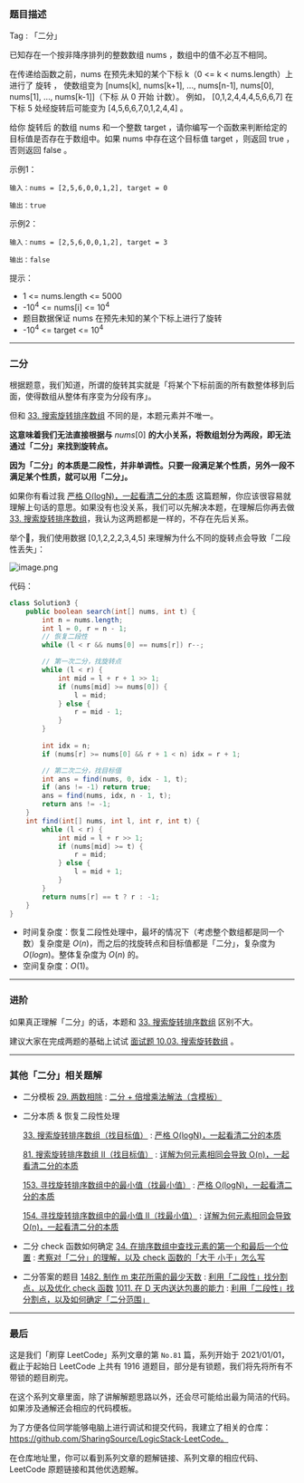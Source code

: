 ### 题目描述

Tag : 「二分」

已知存在一个按非降序排列的整数数组 nums ，数组中的值不必互不相同。

在传递给函数之前，nums 在预先未知的某个下标 k（0 <= k < nums.length）上进行了 旋转 ，
使数组变为 [nums[k], nums[k+1], ..., nums[n-1], nums[0], nums[1], ..., nums[k-1]]（下标 从 0 开始 计数）。
例如， [0,1,2,4,4,4,5,6,6,7] 在下标 5 处经旋转后可能变为 [4,5,6,6,7,0,1,2,4,4] 。

给你 旋转后 的数组 nums 和一个整数 target ，请你编写一个函数来判断给定的目标值是否存在于数组中。如果 nums 中存在这个目标值 target ，则返回 true ，否则返回 false 。


示例1：
```
输入：nums = [2,5,6,0,0,1,2], target = 0

输出：true
```
示例2：
```
输入：nums = [2,5,6,0,0,1,2], target = 3

输出：false
```

提示：
* 1 <= nums.length <= 5000
* -$10^4$ <= nums[i] <= $10^4$
* 题目数据保证 nums 在预先未知的某个下标上进行了旋转
* -$10^4$ <= target <= $10^4$

---

### 二分

根据题意，我们知道，所谓的旋转其实就是「将某个下标前面的所有数整体移到后面，使得数组从整体有序变为分段有序」。

但和 [33. 搜索旋转排序数组](https://leetcode-cn.com/problems/search-in-rotated-sorted-array/solution/sou-suo-xuan-zhuan-pai-xu-shu-zu-by-leetcode-solut/) 不同的是，本题元素并不唯一。

**这意味着我们无法直接根据与** $nums[0]$ **的大小关系，将数组划分为两段，即无法通过「二分」来找到旋转点。**

**因为「二分」的本质是二段性，并非单调性。只要一段满足某个性质，另外一段不满足某个性质，就可以用「二分」。**

如果你有看过我 [严格 O(logN)，一起看清二分的本质](https://leetcode-cn.com/problems/search-in-rotated-sorted-array/solution/shua-chuan-lc-yan-ge-ologn100yi-qi-kan-q-xifo/) 这篇题解，你应该很容易就理解上句话的意思。如果没有也没关系，我们可以先解决本题，在理解后你再去做 [33. 搜索旋转排序数组](https://leetcode-cn.com/problems/search-in-rotated-sorted-array/solution/sou-suo-xuan-zhuan-pai-xu-shu-zu-by-leetcode-solut/)，我认为这两题都是一样的，不存在先后关系。

举个🌰，我们使用数据 [0,1,2,2,2,3,4,5] 来理解为什么不同的旋转点会导致「二段性丢失」：

![image.png](https://pic.leetcode-cn.com/1617852745-LoBNPK-image.png)

代码：
```java []
class Solution3 {
    public boolean search(int[] nums, int t) {
        int n = nums.length;
        int l = 0, r = n - 1;
        // 恢复二段性
        while (l < r && nums[0] == nums[r]) r--;

        // 第一次二分，找旋转点
        while (l < r) {
            int mid = l + r + 1 >> 1;
            if (nums[mid] >= nums[0]) {
                l = mid;
            } else {
                r = mid - 1;
            }
        }
        
        int idx = n;
        if (nums[r] >= nums[0] && r + 1 < n) idx = r + 1;

        // 第二次二分，找目标值
        int ans = find(nums, 0, idx - 1, t);
        if (ans != -1) return true;
        ans = find(nums, idx, n - 1, t);
        return ans != -1;
    }
    int find(int[] nums, int l, int r, int t) {
        while (l < r) {
            int mid = l + r >> 1;
            if (nums[mid] >= t) {
                r = mid;
            } else {
                l = mid + 1;
            }
        }
        return nums[r] == t ? r : -1;
    }
}
```
* 时间复杂度：恢复二段性处理中，最坏的情况下（考虑整个数组都是同一个数）复杂度是 $O(n)$，而之后的找旋转点和目标值都是「二分」，复杂度为 $O(log{n})$。整体复杂度为 $O(n)$ 的。
* 空间复杂度：$O(1)$。

***

### 进阶

如果真正理解「二分」的话，本题和 [33. 搜索旋转排序数组](https://leetcode-cn.com/problems/search-in-rotated-sorted-array/solution/sou-suo-xuan-zhuan-pai-xu-shu-zu-by-leetcode-solut/) 区别不大。

建议大家在完成两题的基础上试试 [面试题 10.03. 搜索旋转数组](https://leetcode-cn.com/problems/search-rotate-array-lcci/) 。

***

### 其他「二分」相关题解

* 二分模板
    [29. 两数相除](https://leetcode-cn.com/problems/divide-two-integers/) : [二分 + 倍增乘法解法（含模板）](https://leetcode-cn.com/problems/divide-two-integers/solution/shua-chuan-lc-er-fen-bei-zeng-cheng-fa-j-m73b/)

* 二分本质 & 恢复二段性处理

    [33. 搜索旋转排序数组（找目标值）](https://leetcode-cn.com/problems/search-in-rotated-sorted-array/) : [严格 O(logN)，一起看清二分的本质](https://leetcode-cn.com/problems/search-in-rotated-sorted-array/solution/shua-chuan-lc-yan-ge-ologn100yi-qi-kan-q-xifo/)

    [81. 搜索旋转排序数组 II（找目标值）](https://leetcode-cn.com/problems/search-in-rotated-sorted-array-ii/) : [详解为何元素相同会导致 O(n)，一起看清二分的本质](https://leetcode-cn.com/problems/search-in-rotated-sorted-array-ii/solution/gong-shui-san-xie-xiang-jie-wei-he-yuan-xtam4/)

    [153. 寻找旋转排序数组中的最小值（找最小值）](https://leetcode-cn.com/problems/find-minimum-in-rotated-sorted-array/) : [严格 O(logN)，一起看清二分的本质](https://leetcode-cn.com/problems/find-minimum-in-rotated-sorted-array/solution/gong-shui-san-xie-yan-ge-olognyi-qi-kan-6d969/)

    [154. 寻找旋转排序数组中的最小值 II（找最小值）](https://leetcode-cn.com/problems/find-minimum-in-rotated-sorted-array-ii/) : [详解为何元素相同会导致 O(n)，一起看清二分的本质](https://leetcode-cn.com/problems/find-minimum-in-rotated-sorted-array-ii/solution/gong-shui-san-xie-xiang-jie-wei-he-yuan-7xbty/)

* 二分 check 函数如何确定
    [34. 在排序数组中查找元素的第一个和最后一个位置](https://leetcode-cn.com/problems/find-first-and-last-position-of-element-in-sorted-array/) : [考察对「二分」的理解，以及 check 函数的「大于 小于」怎么写](https://leetcode-cn.com/problems/find-first-and-last-position-of-element-in-sorted-array/solution/gong-shui-san-xie-kao-cha-dui-er-fen-de-86bk0/)

* 二分答案的题目
    [1482. 制作 m 束花所需的最少天数](https://leetcode-cn.com/problems/minimum-number-of-days-to-make-m-bouquets/) : [利用「二段性」找分割点，以及优化 check 函数](https://leetcode-cn.com/problems/minimum-number-of-days-to-make-m-bouquets/solution/gong-shui-san-xie-li-yong-er-duan-xing-z-ysv4/)
    [1011. 在 D 天内送达包裹的能力](https://leetcode-cn.com/problems/capacity-to-ship-packages-within-d-days/) : [利用「二段性」找分割点，以及如何确定「二分范围」](https://leetcode-cn.com/problems/capacity-to-ship-packages-within-d-days/solution/gong-shui-san-xie-li-yong-er-duan-xing-z-95zj/)

---

### 最后

这是我们「刷穿 LeetCode」系列文章的第 `No.81` 篇，系列开始于 2021/01/01，截止于起始日 LeetCode 上共有 1916 道题目，部分是有锁题，我们将先将所有不带锁的题目刷完。

在这个系列文章里面，除了讲解解题思路以外，还会尽可能给出最为简洁的代码。如果涉及通解还会相应的代码模板。

为了方便各位同学能够电脑上进行调试和提交代码，我建立了相关的仓库：https://github.com/SharingSource/LogicStack-LeetCode。

在仓库地址里，你可以看到系列文章的题解链接、系列文章的相应代码、LeetCode 原题链接和其他优选题解。

